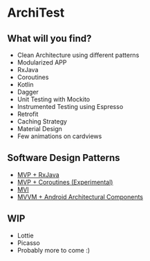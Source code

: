 # ArchiTest

## What will you find?
* Clean Architecture using different patterns
* Modularized APP
* RxJava
* Coroutines
* Kotlin
* Dagger
* Unit Testing with Mockito
* Instrumented Testing using Espresso
* Retrofit
* Caching Strategy
* Material Design
* Few animations on cardviews

## Software Design Patterns
* [MVP + RxJava](https://github.com/ollerandres/bhtt/tree/master)
* [MVP + Coroutines (Experimental)](https://github.com/ollerandres/bhtt/tree/enhancement/coroutines)
* [MVI](https://github.com/ollerandres/bhtt/tree/enhancement/mvi)
* [MVVM + Android Architectural Components](https://github.com/ollerandres/bhtt/tree/enhancement/mvvm)

## WIP
* Lottie
* Picasso
* Probably more to come :)
